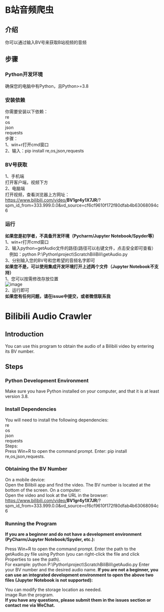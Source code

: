 # B站音频爬虫
## 介绍
你可以通过输入BV号来获取B站视频的音频
## 步骤
### Python开发环境
确保您的电脑中有Python，且Python>=3.8
### 安装依赖
你需要安装以下依赖：<br />
re<br />
os<br />
json<br />
requests<br />
步骤：<br />
1、win+r打开cmd窗口<br />
2、输入：pip install re,os,json,requests
### BV号获取
1、手机端 <br />
打开客户端，视频下方 <br />
2、电脑端 <br />
打开视频，查看浏览器上方网址：
https://www.bilibili.com/video/<strong>BV1gr4y1X7JR</strong>/?spm_id_from=333.999.0.0&vd_source=cf6cf9610f172f80dfab4b63068094c6
### 运行
<strong>如果您是初学者，不具备开发环境（Pycharm/Jupyter Notebook/Spyder等）</strong><br />
1、win+r打开cmd窗口<br />
2、输入python+getAudio文件的路径(路径可以右键文件，点击安全即可查看）<br />
&emsp;例如：python P:\Python\project\ScratchBiliBili\getAudio.py<br />
3、分别输入您的BV号和您希望的音频名字即可<br />
<strong>如果您不是，可以使用集成开发环境打开上述两个文件（Jupyter Notebook不支持）</strong><br />
1、您可以按需修改存放位置<br />
![image](https://github.com/LePanda026/BiliBili-Video-Scratcher/assets/106538913/60404ea9-7bad-46a4-9426-0024bf95be8d) <br />
2、运行即可<br />
<strong>如果您有任何问题，请在issue中提交，或者微信联系我</strong>

# Bilibili Audio Crawler
## Introduction
You can use this program to obtain the audio of a Bilibili video by entering its BV number.

## Steps
### Python Development Environment
Make sure you have Python installed on your computer, and that it is at least version 3.8.

### Install Dependencies
You will need to install the following dependencies:<br />
re<br />
os<br />
json<br />
requests<br />
Steps:<br />
Press Win+R to open the command prompt.
Enter: pip install re,os,json,requests.

### Obtaining the BV Number
On a mobile device:<br />
Open the Bilibili app and find the video. The BV number is located at the bottom of the screen.
On a computer:<br />
Open the video and look at the URL in the browser:<br />
https://www.bilibili.com/video/<strong>BV1gr4y1X7JR</strong>/?spm_id_from=333.999.0.0&vd_source=cf6cf9610f172f80dfab4b63068094c6
### Running the Program
<strong>If you are a beginner and do not have a development environment (PyCharm/Jupyter Notebook/Spyder, etc.):</strong><br />

Press Win+R to open the command prompt.
Enter the path to the getAudio.py file using Python (you can right-click the file and click Properties to see the path).<br />
For example: python P:\Python\project\ScratchBiliBili\getAudio.py
Enter your BV number and the desired audio name.
<strong>If you are not a beginner, you can use an integrated development environment to open the above two files (Jupyter Notebook is not supported):</strong><br />

You can modify the storage location as needed.<br />
image
Run the program.<br />
<strong>If you have any questions, please submit them in the issues section or contact me via WeChat.</strong>
